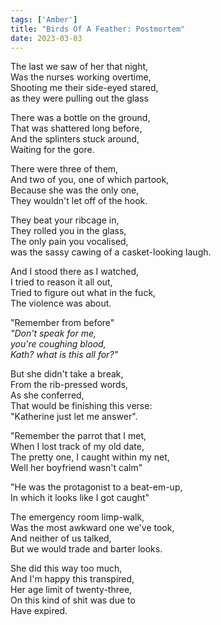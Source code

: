 ```yaml
---  
tags: ['Amber']
title: "Birds Of A Feather: Postmortem"
date: 2023-03-03
---
```


The last we saw of her that night,  
Was the nurses working overtime,  
Shooting me their side-eyed stared,  
as they were pulling out the glass

There was a bottle on the ground,  
That was shattered long before,  
And the splinters stuck around,  
Waiting for the gore.

There were three of them,  
And two of you, one of which partook,  
Because she was the only one,  
They wouldn't let off of the hook.

They beat your ribcage in,  
They rolled you in the glass,  
The only pain you vocalised,  
was the sassy cawing of a casket-looking laugh.

And I stood there as I watched,  
I tried to reason it all out,  
Tried to figure out what in the fuck,  
The violence was about.

"Remember from before"  
*"Don't speak for me,  
you're coughing blood,  
Kath? what is this all for?"*

But she didn't take a break,  
From the rib-pressed words,  
As she conferred,  
That would be finishing this verse:  
"Katherine just let me answer".

"Remember the parrot that I met,  
When I lost track of my old date,  
The pretty one, I caught within my net,  
Well her boyfriend wasn't calm"

"He was the protagonist to a beat-em-up,  
In which it looks like I got caught"

The emergency room limp-walk,  
Was the most awkward one we've took,  
And neither of us talked,  
But we would trade and barter looks.

She did this way too much,  
And I'm happy this transpired,  
Her age limit of twenty-three,  
On this kind of shit was due to  
Have expired.
